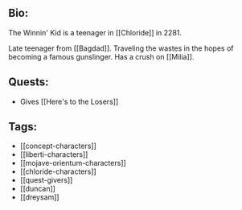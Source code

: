 ## Bio:

The Winnin' Kid is a teenager in [[Chloride]] in 2281.

Late teenager from [[Bagdad]]. Traveling the wastes in the hopes of becoming a famous gunslinger. Has a crush on [[Milia]].

## Quests:

- Gives [[Here's to the Losers]]

## Tags:

- [[concept-characters]]
- [[liberti-characters]]
- [[mojave-orientum-characters]]
- [[chloride-characters]]
- [[quest-givers]]
- [[duncan]]
- [[dreysam]]